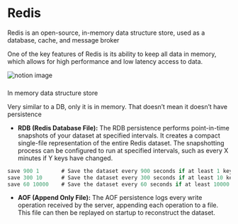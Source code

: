 # Redis

Redis is an open-source, in-memory data structure store, used as a database, cache, and message broker

One of the key features of Redis is its ability to keep all data in memory, which allows for high performance and low latency access to data.

![notion image](https://www.notion.so/image/https%3A%2F%2Fprod-files-secure.s3.us-west-2.amazonaws.com%2F085e8ad8-528e-47d7-8922-a23dc4016453%2F869853ef-8e8c-4b49-b17e-d0ef85f52eb1%2FScreenshot_2024-04-07_at_11.27.27_AM.png?table=block&id=10d57a53-5435-4041-be3f-64cef41445da&cache=v2)

### 

[](#462a2e77fdc24c4f92370f88c8d742fe "In memory data structure store")In memory data structure store

Very similar to a DB, only it is in memory. That doesn’t mean it doesn’t have persistence

*   **RDB (Redis Database File):** The RDB persistence performs point-in-time snapshots of your dataset at specified intervals. It creates a compact single-file representation of the entire Redis dataset. The snapshotting process can be configured to run at specified intervals, such as every X minutes if Y keys have changed.

```javascript
save 900 1       # Save the dataset every 900 seconds if at least 1 key changed
save 300 10      # Save the dataset every 300 seconds if at least 10 keys changed
save 60 10000    # Save the dataset every 60 seconds if at least 10000 keys changed
```

*   **AOF (Append Only File):** The AOF persistence logs every write operation received by the server, appending each operation to a file. This file can then be replayed on startup to reconstruct the dataset.